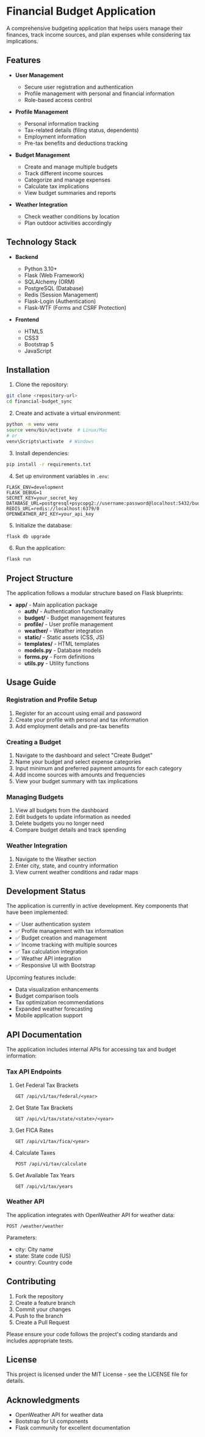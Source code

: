 # Financial Budget Application

A comprehensive budgeting application that helps users manage their finances, track income sources, and plan expenses while considering tax implications.

## Features

- **User Management**
  - Secure user registration and authentication
  - Profile management with personal and financial information
  - Role-based access control

- **Profile Management**
  - Personal information tracking
  - Tax-related details (filing status, dependents)
  - Employment information
  - Pre-tax benefits and deductions tracking

- **Budget Management**
  - Create and manage multiple budgets
  - Track different income sources
  - Categorize and manage expenses
  - Calculate tax implications
  - View budget summaries and reports

- **Weather Integration**
  - Check weather conditions by location
  - Plan outdoor activities accordingly

## Technology Stack

- **Backend**
  - Python 3.10+
  - Flask (Web Framework)
  - SQLAlchemy (ORM)
  - PostgreSQL (Database)
  - Redis (Session Management)
  - Flask-Login (Authentication)
  - Flask-WTF (Forms and CSRF Protection)

- **Frontend**
  - HTML5
  - CSS3
  - Bootstrap 5
  - JavaScript

## Installation

1. Clone the repository:
```bash
git clone <repository-url>
cd financial-budget_sync
```

2. Create and activate a virtual environment:
```bash
python -m venv venv
source venv/bin/activate  # Linux/Mac
# or
venv\Scripts\activate  # Windows
```

3. Install dependencies:
```bash
pip install -r requirements.txt
```

4. Set up environment variables in `.env`:
```env
FLASK_ENV=development
FLASK_DEBUG=1
SECRET_KEY=your_secret_key
DATABASE_URL=postgresql+psycopg2://username:password@localhost:5432/budget_db
REDIS_URL=redis://localhost:6379/0
OPENWEATHER_API_KEY=your_api_key
```

5. Initialize the database:
```bash
flask db upgrade
```

6. Run the application:
```bash
flask run
```

## Project Structure

The application follows a modular structure based on Flask blueprints:

- **app/** - Main application package
  - **auth/** - Authentication functionality
  - **budget/** - Budget management features
  - **profile/** - User profile management
  - **weather/** - Weather integration
  - **static/** - Static assets (CSS, JS)
  - **templates/** - HTML templates
  - **models.py** - Database models
  - **forms.py** - Form definitions
  - **utils.py** - Utility functions

## Usage Guide

### Registration and Profile Setup

1. Register for an account using email and password
2. Create your profile with personal and tax information
3. Add employment details and pre-tax benefits

### Creating a Budget

1. Navigate to the dashboard and select "Create Budget"
2. Name your budget and select expense categories
3. Input minimum and preferred payment amounts for each category
4. Add income sources with amounts and frequencies
5. View your budget summary with tax implications

### Managing Budgets

1. View all budgets from the dashboard
2. Edit budgets to update information as needed
3. Delete budgets you no longer need
4. Compare budget details and track spending

### Weather Integration

1. Navigate to the Weather section
2. Enter city, state, and country information
3. View current weather conditions and radar maps

## Development Status

The application is currently in active development. Key components that have been implemented:

- ✅ User authentication system
- ✅ Profile management with tax information
- ✅ Budget creation and management
- ✅ Income tracking with multiple sources
- ✅ Tax calculation integration
- ✅ Weather API integration
- ✅ Responsive UI with Bootstrap

Upcoming features include:

- Data visualization enhancements
- Budget comparison tools
- Tax optimization recommendations
- Expanded weather forecasting
- Mobile application support

## API Documentation

The application includes internal APIs for accessing tax and budget information:

### Tax API Endpoints

1. Get Federal Tax Brackets
   ```
   GET /api/v1/tax/federal/<year>
   ```

2. Get State Tax Brackets
   ```
   GET /api/v1/tax/state/<state>/<year>
   ```

3. Get FICA Rates
   ```
   GET /api/v1/tax/fica/<year>
   ```

4. Calculate Taxes
   ```
   POST /api/v1/tax/calculate
   ```

5. Get Available Tax Years
   ```
   GET /api/v1/tax/years
   ```

### Weather API

The application integrates with OpenWeather API for weather data:

```
POST /weather/weather
```
Parameters:
- city: City name
- state: State code (US)
- country: Country code

## Contributing

1. Fork the repository
2. Create a feature branch
3. Commit your changes
4. Push to the branch
5. Create a Pull Request

Please ensure your code follows the project's coding standards and includes appropriate tests.

## License

This project is licensed under the MIT License - see the LICENSE file for details.

## Acknowledgments

- OpenWeather API for weather data
- Bootstrap for UI components
- Flask community for excellent documentation
